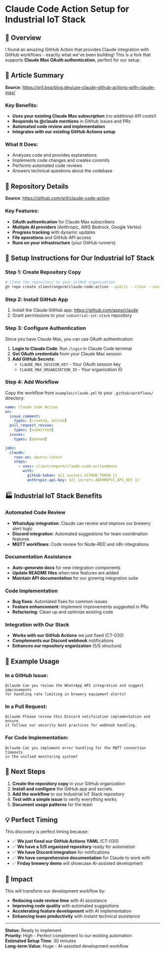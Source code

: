 # Claude Code Action Setup for Industrial IoT Stack

## 🎯 Overview

I found an amazing GitHub Action that provides Claude integration with GitHub workflows - exactly what we've been building! This is a fork that supports **Claude Max OAuth authentication**, perfect for our setup.

## 📖 Article Summary

**Source**: https://grll.bearblog.dev/use-claude-github-actions-with-claude-max/

### Key Benefits:
- **Uses your existing Claude Max subscription** (no additional API costs!)
- **Responds to @claude mentions** in GitHub issues and PRs
- **Automated code review and implementation**
- **Integrates with our existing GitHub Actions setup**

### What It Does:
- Analyzes code and provides explanations
- Implements code changes and creates commits
- Performs automated code reviews
- Answers technical questions about the codebase

## 🔧 Repository Details

**Source**: https://github.com/grll/claude-code-action

### Key Features:
- **OAuth authentication** for Claude Max subscribers
- **Multiple AI providers** (Anthropic, AWS Bedrock, Google Vertex)
- **Progress tracking** with dynamic updates
- **File operations** and GitHub API access
- **Runs on your infrastructure** (your GitHub runners)

## 🚀 Setup Instructions for Our Industrial IoT Stack

### Step 1: Create Repository Copy
```bash
# Clone the repository to your GitHub organization
gh repo create slimstrongarm/claude-code-action --public --clone --source grll/claude-code-action
```

### Step 2: Install GitHub App
1. Install the Claude GitHub app: https://github.com/apps/claude
2. Grant permissions to your `industrial-iot-stack` repository

### Step 3: Configure Authentication
Since you have Claude Max, you can use OAuth authentication:

1. **Login to Claude Code**: Run `/login` in Claude Code terminal
2. **Get OAuth credentials** from your Claude Max session
3. **Add GitHub Secrets**:
   - `CLAUDE_MAX_SESSION_KEY` - Your OAuth session key
   - `CLAUDE_MAX_ORGANIZATION_ID` - Your organization ID

### Step 4: Add Workflow
Copy the workflow from `examples/claude.yml` to your `.github/workflows/` directory:

```yaml
name: Claude Code Action
on:
  issue_comment:
    types: [created, edited]
  pull_request_review:
    types: [submitted]
  issues:
    types: [opened]

jobs:
  claude:
    runs-on: ubuntu-latest
    steps:
      - uses: slimstrongarm/claude-code-action@main
        with:
          github-token: ${{ secrets.GITHUB_TOKEN }}
          anthropic-api-key: ${{ secrets.ANTHROPIC_API_KEY }}
```

## 🏭 Industrial IoT Stack Benefits

### Automated Code Review
- **WhatsApp integration**: Claude can review and improve our brewery alert logic
- **Discord integration**: Automated suggestions for team coordination features
- **MQTT workflows**: Code review for Node-RED and n8n integrations

### Documentation Assistance
- **Auto-generate docs** for new integration components
- **Update README files** when new features are added
- **Maintain API documentation** for our growing integration suite

### Code Implementation
- **Bug fixes**: Automated fixes for common issues
- **Feature enhancement**: Implement improvements suggested in PRs
- **Refactoring**: Clean up and optimize existing code

### Integration with Our Stack
- **Works with our GitHub Actions** we just fixed (CT-030)
- **Complements our Discord webhook** notifications
- **Enhances our repository organization** (5/5 structure)

## 🎯 Example Usage

### In a GitHub Issue:
```
@claude Can you review the WhatsApp API integration and suggest improvements 
for handling rate limiting in brewery equipment alerts?
```

### In a Pull Request:
```
@claude Please review this Discord notification implementation and ensure 
it follows our security best practices for webhook handling.
```

### For Code Implementation:
```
@claude Can you implement error handling for the MQTT connection timeouts 
in the unified monitoring system?
```

## 🔗 Next Steps

1. **Create the repository copy** in your GitHub organization
2. **Install and configure** the GitHub app and secrets
3. **Add the workflow** to our Industrial IoT Stack repository
4. **Test with a simple issue** to verify everything works
5. **Document usage patterns** for the team

## 💡 Perfect Timing

This discovery is perfect timing because:
- ✅ **We just fixed our GitHub Actions YAML** (CT-030)
- ✅ **We have a 5/5 organized repository** ready for automation
- ✅ **We have Discord integration** for notifications
- ✅ **We have comprehensive documentation** for Claude to work with
- ✅ **Friday brewery demo** will showcase AI-assisted development

## 🎉 Impact

This will transform our development workflow by:
- **Reducing code review time** with AI assistance
- **Improving code quality** with automated suggestions
- **Accelerating feature development** with AI implementation
- **Enhancing team productivity** with instant technical assistance

---

**Status**: Ready to implement  
**Priority**: High - Perfect complement to our existing automation  
**Estimated Setup Time**: 30 minutes  
**Long-term Value**: Huge - AI-assisted development workflow